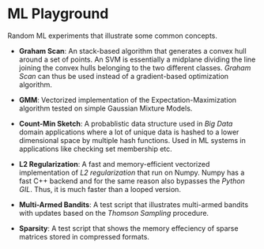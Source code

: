 # ML Playground
Random ML experiments that illustrate some common concepts.

* __Graham Scan__: An stack-based algorithm that generates a convex hull around a set of points. An SVM is essentially a midplane dividing the line joining the convex hulls belonging to the two different classes. _Graham Scan_ can thus be used instead of a gradient-based optimization algorithm. 

* __GMM__: Vectorized implementation of the Expectation-Maximization algorithm tested on simple Gaussian Mixture Models.

* __Count-Min Sketch__: A probablistic data structure used in _Big Data_ domain applications where a lot of unique data is hashed to a lower dimensional space by multiple hash functions. Used in ML systems in applications like checking set membership etc.

* __L2 Regularization__: A fast and memory-efficient vectorized implementation of _L2 regularization_ that run on Numpy. Numpy has a fast C++ backend and for the same reason also bypasses the _Python GIL_. Thus, it is much faster than a looped version.

* __Multi-Armed Bandits__: A test script that illustrates multi-armed bandits with updates based on the _Thomson Sampling_ procedure.

* __Sparsity__: A test script that shows the memory effeciency of sparse matrices stored in compressed formats.

